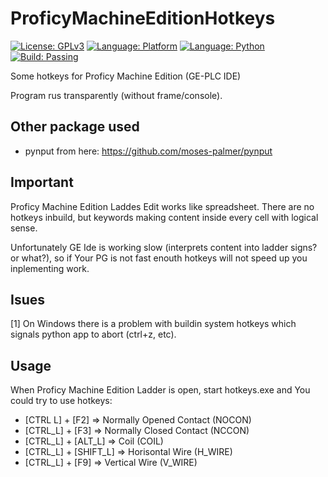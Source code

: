 # ProficyMachineEditionHotkeys
[![License: GPLv3](https://img.shields.io/badge/license-GPL-blue)](https://github.com/kkuba91/ProficyMachineEditionHotkeys/blob/master/LICENSE)
[![Language: Platform](https://img.shields.io/badge/platform-win--32%20%7C%20win--64-lightgrey)](https://github.com/kkuba91/ProficyMachineEditionHotkeys)
[![Language: Python](https://img.shields.io/badge/python-%3E%3D3.7-blue)](https://github.com/kkuba91/ProficyMachineEditionHotkeys)
[![Build: Passing](https://img.shields.io/badge/buil-passing-brightgreen)](https://github.com/kkuba91/ProficyMachineEditionHotkeys)

Some hotkeys for Proficy Machine Edition (GE-PLC IDE)

Program rus transparently (without frame/console).

## Other package used

 - pynput from here: https://github.com/moses-palmer/pynput

## Important

Proficy Machine Edition Laddes Edit works like spreadsheet. There are no hotkeys inbuild, but keywords making content inside every cell with logical sense.

Unfortunately GE Ide is working slow (interprets content into ladder signs? or what?), so if Your PG is not fast enouth hotkeys will not speed up you inplementing work.

## Isues

[1] On Windows there is a problem with buildin system hotkeys which signals python app to abort (ctrl+z, etc). 

## Usage
When Proficy Machine Edition Ladder is open, start hotkeys.exe and You could try to use hotkeys:

 - [CTRL L] + [F2]      =>  Normally Opened Contact (NOCON)
 - [CTRL_L] + [F3]      =>  Normally Closed Contact (NCCON)
 - [CTRL_L] + [ALT_L]   =>  Coil (COIL)
 - [CTRL_L] + [SHIFT_L] =>  Horisontal Wire (H_WIRE)
 - [CTRL_L] + [F9]      =>  Vertical Wire (V_WIRE)
